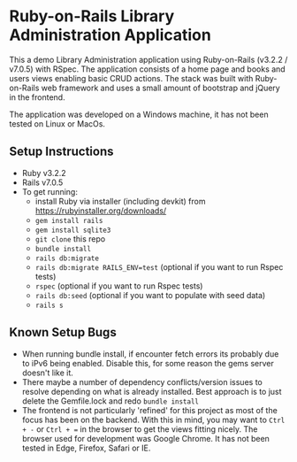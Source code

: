 # Ruby-on-Rails Library Administration Application

This a demo Library Administration application using Ruby-on-Rails (v3.2.2 / v7.0.5) with RSpec. The application consists of a home page and books and users views enabling basic CRUD actions. The stack was built with Ruby-on-Rails web framework and uses a small amount of bootstrap and jQuery in the frontend. 

The application was developed on a Windows machine, it has not been tested on Linux or MacOs.

## Setup Instructions

* Ruby v3.2.2
* Rails v7.0.5
* To get running:
  - install Ruby via installer (including devkit) from https://rubyinstaller.org/downloads/
  - `gem install rails`
  - `gem install sqlite3`
  - `git clone` this repo
  - `bundle install`
  - `rails db:migrate`
  - `rails db:migrate RAILS_ENV=test` (optional if you want to run Rspec tests)
  - `rspec` (optional if you want to run Rspec tests)
  - `rails db:seed` (optional if you want to populate with seed data)
  - `rails s`
 
## Known Setup Bugs

* When running bundle install, if encounter fetch errors its probably due to iPv6 being enabled. Disable this, for some reason the gems server doesn't like it.
* There maybe a number of dependency conflicts/version issues to resolve depending on what is already installed. Best approach is to just delete the Gemfile.lock and redo `bundle install`
* The frontend is not particularly 'refined' for this project as most of the focus has been on the backend. With this in mind, you may want to `Ctrl + -` or `Ctrl + =` in the browser to get the views fitting nicely. The browser used for development was Google Chrome. It has not been tested in Edge, Firefox, Safari or IE. 
